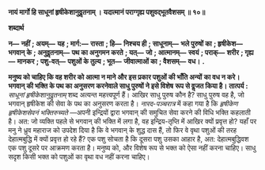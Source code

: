 **नायं मार्गो हि साधूनां हृषीकेशानुवॢतनाम् ।** **यदात्मानं पराग्गृह्य पशुवद्भूतवैशसम् ॥ १०॥** 

**शब्दार्थ** 

**न—** **नहीं** **; अयम्—** **यह** **; मार्ग:—** **रास्ता** **; हि—** **निश्चय ही** **; साधूनाम्—** **भले पुरुषों का** **; हृषीकेश—** **भगवान् के** **; अनुवॢतनाम्—** **पथ का अनुगमन करते** **; यत्—** **जो** **; आत्मानम्—** **स्वयं** **; पराक्—** **शरीर** **; गृह्य—** **मानकर** **; पशु-वत्—** **पशुओं के तुल्य** **; भूत—** **जीवात्माओं का** **; वैशसम्—** **वध।** **.** 

**मनुष्य को चाहिए कि वह शरीर को आत्मा न माने और इस प्रकार पशुओं की भाँति अन्यों** **का वध न करे। भगवान् की भक्ति के पथ का अनुसरण करनेवाले साधु पुरुषों ने इसे विशेष** **रूप से वॢजत किया है।** **तात्पर्य :** *साधूनां हृषीकेशानुवॢतनाम्* शब्द अत्यन्त महत्त्वपूर्ण हैं। आखिर साधु पुरुष कौन है? साधु पुरुष वह है, जो भगवान् हृषीकेश की सेवा के पथ का अनुसरण करता है। *नारद-पञ्चरात्र* में कहा गया है कि *हृषीकेण हृषीकेशसेवनं भक्तिरुच्यते* —अपनी इन्द्रियों द्वारा भगवान् की समुचित सेवा करने की विधि भक्ति कहलाती है। अत: जो व्यक्ति पहले से भगवान् की भक्ति में लगा है, वह इन्द्रिय-तृप्ति में आखिर क्यों प्रवृत्त हो? यहाँ पर मनु ने ध्रुव महाराज को उपदेश दिया है कि वे भगवान् के शुद्ध दास हैं, तो फिर वे वृथा पशुओं की तरह देहात्मबुद्धि में क्यों प्रवृत्त हो रहे हैं? एक पशु सोचता है कि दूसरा पशु उसका आहार है, अत: देहात्मबुद्धिवश एक पशु दूसरे पर आक्रमण करता है। मनुष्य को, और विशेष रूप से भक्त को ऐसा नहीं करना चाहिए। साधु सदृश किसी भक्त को पशुओं का वृथा वध नहीं करना चाहिए।  